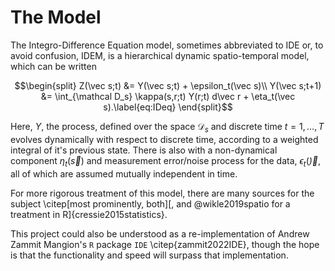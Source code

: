 <script type="text/javascript" src="https://cdnjs.cloudflare.com/ajax/libs/mathjax/2.7.0/MathJax.js?config=TeX-AMS_CHTML"></script>
<script type="text/x-mathjax-config">
  MathJax.Hub.Config({
    tex2jax: {
      inlineMath: [['$', '$'], ['\\(', '\\)']],
      processEscapes: true
    },
    TeX: {
      Macros: {
        vec: ["{\\boldsymbol{\\mathbf{#1}}}", 1]
      }
    }
  });
</script>

# The Model

The Integro-Difference Equation model, sometimes abbreviated to IDE or, to avoid confusion, IDEM, is a hierarchical dynamic spatio-temporal model, which can be written

```math
\begin{split}
Z(\vec s;t) &= Y(\vec s;t) + \epsilon_t(\vec s)\\
Y(\vec s;t+1) &= \int_{\mathcal D_s} \kappa(s,r;t) Y(r;t) d\vec r + \eta_t(\vec s).\label{eq:IDeq}
\end{split}
```

Here, $Y$, the process, defined over the space $\mathcal D_s$ and discrete time $t=1, \dots, T$ evolves dynamically with respect to discrete time, according to a weighted integral of it's previous state. There is also with a non-dynamical component $\eta_t(\vec s)$ and measurement error/noise process for the data, $\epsilon_t(\vec)$, all of which are assumed mutually independent in time.

For more rigorous treatment of this model, there are many sources for the subject \citep[most prominently, both][, and @wikle2019spatio for a treatment in R]{cressie2015statistics}.

This project could also be understood as a re-implementation of Andrew Zammit Mangion's `R` package `IDE` \citep{zammit2022IDE}, though the hope is that the functionality and speed will surpass that implementation.
